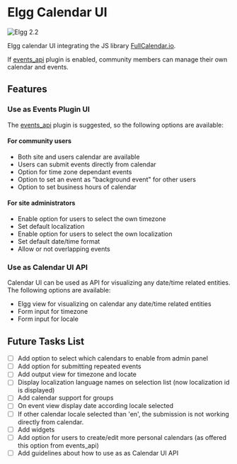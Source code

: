 # Elgg Calendar UI

![Elgg 2.2](https://img.shields.io/badge/Elgg-2.2-orange.svg?style=flat-square)

Elgg calendar UI integrating the JS library [FullCalendar.io](https://fullcalendar.io/).

If [events_api](https://github.com/arckinteractive/events_api) plugin is enabled, community members can manage their own calendar and events.

## Features

### Use as Events Plugin UI
The [events_api](https://github.com/arckinteractive/events_api) plugin is suggested, so the following options are available:
#### For community users
- Both site and users calendar are available
- Users can submit events directly from calendar
- Option for time zone dependant events
- Option to set an event as "background event" for other users 
- Option to set business hours of calendar 

#### For site administrators
- Enable option for users to select the own timezone 
- Set default localization
- Enable option for users to select the own localization
- Set default date/time format
- Allow or not overlapping events

### Use as Calendar UI API 
Calendar UI can be used as API for visualizing any date/time related entities. The following options are available:
- Elgg view for visualizing on calendar any date/time related entities
- Form input for timezone
- Form input for locale

## Future Tasks List
- [ ] Add option to select which calendars to enable from admin panel
- [ ] Add option for submitting repeated events
- [ ] Add output view for timezone and locate
- [ ] Display localization language names on selection list (now localization id is displayed)
- [ ] Add calendar support for groups
- [ ] On event view display date according locale selected
- [ ] If other calendar locale selected than 'en', the submission is not working directly from calendar.
- [ ] Add widgets
- [ ] Add option for users to create/edit more personal calendars (as offered this option from events_api)
- [ ] Add guidelines about how to use as as Calendar UI API 
